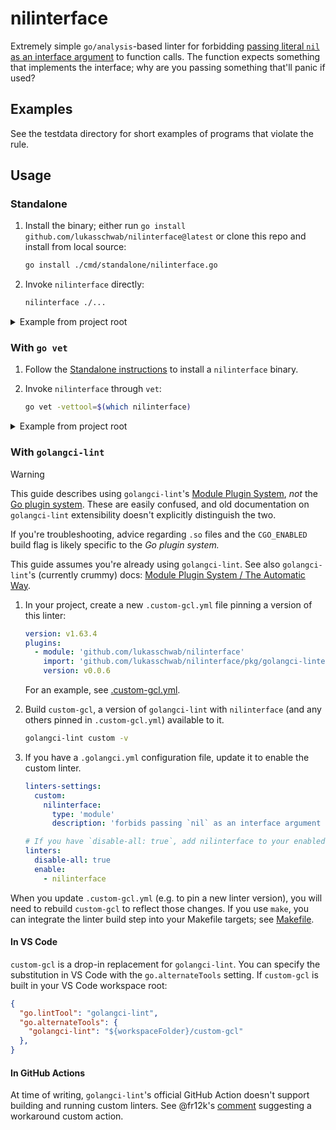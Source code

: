 # nilinterface

Extremely simple `go/analysis`-based linter for forbidding [passing literal `nil` as an interface argument](https://go.dev/tour/methods/13) to function calls. The function expects something that implements the interface; why are you passing something that'll panic if used?

## Examples

See the testdata directory for short examples of programs that violate the rule.

## Usage

### Standalone

1. Install the binary; either run `go install github.com/lukasschwab/nilinterface@latest` or clone this repo and install from local source:

    ```bash
    go install ./cmd/standalone/nilinterface.go
    ```

2. Invoke `nilinterface` directly:

    ```bash
    nilinterface ./...
    ```

<details><summary>Example from project root</summary>

```bash
# Standalone binary installation
go install ./cmd/standalone/nilinterface.go
cd ./pkg/analyzer/testdata
# Invocation
go vet -vettool=$(which nilinterface) ./...
```

</details>

### With `go vet`

1. Follow the [Standalone instructions](#Standalone) to install a `nilinterface` binary.

2. Invoke `nilinterface` through `vet`:

    ```bash
    go vet -vettool=$(which nilinterface)
    ```

<details><summary>Example from project root</summary>

```bash
# Standalone binary installation
go install ./cmd/standalone/nilinterface.go
cd ./pkg/analyzer/testdata
# Invocation
go vet -vettool=$(which nilinterface) ./...
```

</details>

### With `golangci-lint`

> [!WARNING]
> This guide describes using `golangci-lint`'s [Module Plugin System](https://golangci-lint.run/plugins/module-plugins), *not* the [Go plugin system](https://golangci-lint.run/plugins/go-plugins/). These are easily confused, and old documentation on `golangci-lint` extensibility doesn't explicitly distinguish the two.
>
> If you're troubleshooting, advice regarding `.so` files and the `CGO_ENABLED` build flag is likely specific to the *Go plugin system.*

This guide assumes you're already using `golangci-lint`. See also `golangci-lint`'s (currently crummy) docs: [Module Plugin System / The Automatic Way](https://golangci-lint.run/plugins/module-plugins/#the-automatic-way).

1. In your project, create a new `.custom-gcl.yml` file pinning a version of this linter:

    ```yaml
    version: v1.63.4
    plugins:
      - module: 'github.com/lukasschwab/nilinterface'
        import: 'github.com/lukasschwab/nilinterface/pkg/golangci-linter'
        version: v0.0.6
    ```

    For an example, see [.custom-gcl.yml](.custom-gcl.yml).

2. Build `custom-gcl`, a version of `golangci-lint` with `nilinterface` (and any others pinned in `.custom-gcl.yml`) available to it.

    ```bash
    golangci-lint custom -v
    ```

3. If you have a `.golangci.yml` configuration file, update it to enable the custom linter.

    ```yml
    linters-settings:
      custom:
        nilinterface:
          type: 'module'
          description: 'forbids passing `nil` as an interface argument to function calls'

    # If you have `disable-all: true`, add nilinterface to your enabled linters.
    linters:
      disable-all: true
      enable:
        - nilinterface
    ```

When you update `.custom-gcl.yml` (e.g. to pin a new linter version), you will need to rebuild `custom-gcl` to reflect those changes. If you use `make`, you can integrate the linter build step into your Makefile targets; see [Makefile](Makefile).

#### In VS Code

`custom-gcl` is a drop-in replacement for `golangci-lint`. You can specify the substitution in VS Code with the `go.alternateTools` setting. If `custom-gcl` is built in your VS Code workspace root:

```json
{
  "go.lintTool": "golangci-lint",
  "go.alternateTools": {
    "golangci-lint": "${workspaceFolder}/custom-gcl"
  },
}
```

#### In GitHub Actions

At time of writing, `golangci-lint`'s official GitHub Action doesn't support building and running custom linters. See @fr12k's [comment](https://github.com/golangci/golangci-lint-action/issues/1076#issuecomment-2624479984) suggesting a workaround custom action.

<!-- TODO: update when I publish my action. -->
